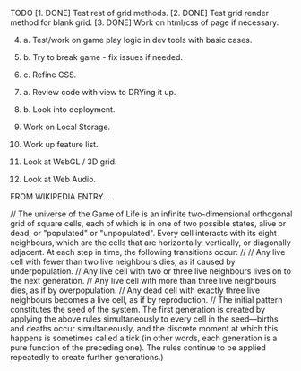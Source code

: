 TODO
[1. DONE] Test rest of grid methods.
[2. DONE] Test grid render method for blank grid.
[3. DONE] Work on html/css of page if necessary.

4. a. Test/work on game play logic in dev tools with basic cases.
4. b. Try to break game - fix issues if needed.
4. c. Refine CSS.

5. a. Review code with view to DRYing it up.
5. b. Look into deployment.

6. Work on Local Storage.
7. Work up feature list.
8. Look at WebGL / 3D grid.
9. Look at Web Audio.



FROM WIKIPEDIA ENTRY...

// The universe of the Game of Life is an infinite two-dimensional orthogonal grid of square cells, each of which is in one of two possible states, alive or dead, or "populated" or "unpopulated". Every cell interacts with its eight neighbours, which are the cells that are horizontally, vertically, or diagonally adjacent. At each step in time, the following transitions occur:
//
// Any live cell with fewer than two live neighbours dies, as if caused by underpopulation.
// Any live cell with two or three live neighbours lives on to the next generation.
// Any live cell with more than three live neighbours dies, as if by overpopulation.
// Any dead cell with exactly three live neighbours becomes a live cell, as if by reproduction.
// The initial pattern constitutes the seed of the system. The first generation is created by applying the above rules simultaneously to every cell in the seed—births and deaths occur simultaneously, and the discrete moment at which this happens is sometimes called a tick (in other words, each generation is a pure function of the preceding one). The rules continue to be applied repeatedly to create further generations.)
